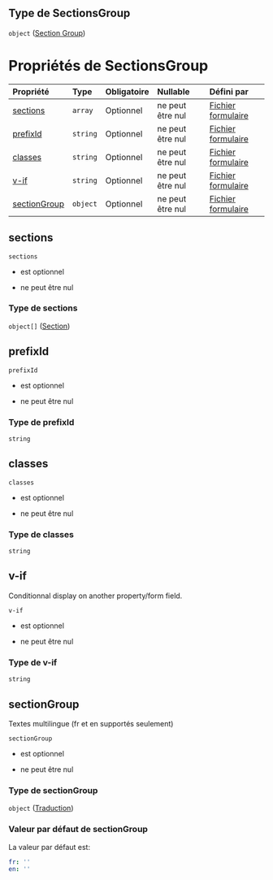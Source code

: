 ## Type de SectionsGroup

`object` ([Section Group](frw-form-definitions-section-group.md))

# Propriétés de SectionsGroup

| Propriété                     | Type     | Obligatoire | Nullable         | Défini par                                                                                                                                    |
| :---------------------------- | :------- | :---------- | :--------------- | :-------------------------------------------------------------------------------------------------------------------------------------------- |
| [sections](#sections)         | `array`  | Optionnel   | ne peut être nul | [Fichier formulaire](frw-form-definitions-section-group-properties-sections.md "schemas/form#/definitions/SectionsGroup/properties/sections") |
| [prefixId](#prefixid)         | `string` | Optionnel   | ne peut être nul | [Fichier formulaire](frw-form-definitions-section-group-properties-prefixid.md "schemas/form#/definitions/SectionsGroup/properties/prefixId") |
| [classes](#classes)           | `string` | Optionnel   | ne peut être nul | [Fichier formulaire](frw-form-definitions-section-group-properties-classes.md "schemas/form#/definitions/SectionsGroup/properties/classes")   |
| [v-if](#v-if)                 | `string` | Optionnel   | ne peut être nul | [Fichier formulaire](frw-form-definitions-section-group-properties-v-if.md "schemas/form#/definitions/SectionsGroup/properties/v-if")         |
| [sectionGroup](#sectiongroup) | `object` | Optionnel   | ne peut être nul | [Fichier formulaire](frw-form-definitions-traduction.md "schemas/form#/definitions/SectionsGroup/properties/sectionGroup")                    |

## sections



`sections`

*   est optionnel

*   ne peut être nul

### Type de sections

`object[]` ([Section](frw-form-definitions-section.md))

## prefixId



`prefixId`

*   est optionnel

*   ne peut être nul

### Type de prefixId

`string`

## classes



`classes`

*   est optionnel

*   ne peut être nul

### Type de classes

`string`

## v-if

Conditionnal display on another property/form field.

`v-if`

*   est optionnel

*   ne peut être nul

### Type de v-if

`string`

## sectionGroup

Textes multilingue (fr et en supportés seulement)

`sectionGroup`

*   est optionnel

*   ne peut être nul

### Type de sectionGroup

`object` ([Traduction](frw-form-definitions-traduction.md))

### Valeur par défaut de sectionGroup

La valeur par défaut est:

```yaml
fr: ''
en: ''

```
